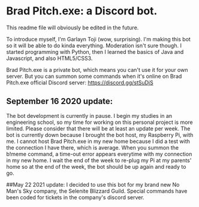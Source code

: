 # Brad Pitch.exe: a Discord bot.
This readme file will obviously be edited in the future.

To introduce myself, I'm Garlayn Toji (wow, surprising). I'm making this bot so it will be able to do kinda everything. Moderation isn't sure though.
I started programming with Python, then I learned the basics of Java and Javascript, and also HTML5/CSS3.

Brad Pitch.exe is a private bot, which means you can't use it for your own server. But you can summon some commands when it's online on Brad Pitch.exe official Discord server: https://discord.gg/stSuDjS

## September 16 2020 update:
The bot development is currently in pause. I begin my studies in an engineering school, so my time for working on this personal project is more limited. Please consider that there will be at least an update per week. The bot is currently down because I brought the bot host, my Raspberry Pi, with me. I cannot host Brad Pitch.exe in my new home because I did a test with the connection I have there, which is average. When you summon the b!meme command, a time-out error appears everytime with my connection in my new home. I wait the end of the week to re-plug my Pi at my parents' home so at the end of the week, the bot should be up again and ready to go.

##May 22 2021 update:
I decided to use this bot for my brand new No Man's Sky company, the Selenite Blizzard Guild. Special commands have been coded for tickets in the company's discord server.
